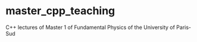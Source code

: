 master_cpp_teaching
===================

C++ lectures of Master 1 of Fundamental Physics of the University of Paris-Sud
